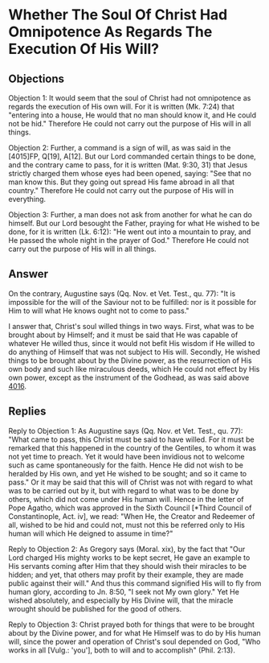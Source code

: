 # Whether The Soul Of Christ Had Omnipotence As Regards The Execution Of His Will?

## Objections

Objection 1: It would seem that the soul of Christ had not omnipotence as regards the execution of His own will. For it is written (Mk. 7:24) that "entering into a house, He would that no man should know it, and He could not be hid." Therefore He could not carry out the purpose of His will in all things.

Objection 2: Further, a command is a sign of will, as was said in the [4015]FP, Q[19], A[12]. But our Lord commanded certain things to be done, and the contrary came to pass, for it is written (Mat. 9:30, 31) that Jesus strictly charged them whose eyes had been opened, saying: "See that no man know this. But they going out spread His fame abroad in all that country." Therefore He could not carry out the purpose of His will in everything.

Objection 3: Further, a man does not ask from another for what he can do himself. But our Lord besought the Father, praying for what He wished to be done, for it is written (Lk. 6:12): "He went out into a mountain to pray, and He passed the whole night in the prayer of God." Therefore He could not carry out the purpose of His will in all things.

## Answer

On the contrary, Augustine says (Qq. Nov. et Vet. Test., qu. 77): "It is impossible for the will of the Saviour not to be fulfilled: nor is it possible for Him to will what He knows ought not to come to pass."

I answer that, Christ's soul willed things in two ways. First, what was to be brought about by Himself; and it must be said that He was capable of whatever He willed thus, since it would not befit His wisdom if He willed to do anything of Himself that was not subject to His will. Secondly, He wished things to be brought about by the Divine power, as the resurrection of His own body and such like miraculous deeds, which He could not effect by His own power, except as the instrument of the Godhead, as was said above [4016](A[2]).

## Replies

Reply to Objection 1: As Augustine says (Qq. Nov. et Vet. Test., qu. 77): "What came to pass, this Christ must be said to have willed. For it must be remarked that this happened in the country of the Gentiles, to whom it was not yet time to preach. Yet it would have been invidious not to welcome such as came spontaneously for the faith. Hence He did not wish to be heralded by His own, and yet He wished to be sought; and so it came to pass." Or it may be said that this will of Christ was not with regard to what was to be carried out by it, but with regard to what was to be done by others, which did not come under His human will. Hence in the letter of Pope Agatho, which was approved in the Sixth Council [*Third Council of Constantinople, Act. iv], we read: "When He, the Creator and Redeemer of all, wished to be hid and could not, must not this be referred only to His human will which He deigned to assume in time?"

Reply to Objection 2: As Gregory says (Moral. xix), by the fact that "Our Lord charged His mighty works to be kept secret, He gave an example to His servants coming after Him that they should wish their miracles to be hidden; and yet, that others may profit by their example, they are made public against their will." And thus this command signified His will to fly from human glory, according to Jn. 8:50, "I seek not My own glory." Yet He wished absolutely, and especially by His Divine will, that the miracle wrought should be published for the good of others.

Reply to Objection 3: Christ prayed both for things that were to be brought about by the Divine power, and for what He Himself was to do by His human will, since the power and operation of Christ's soul depended on God, "Who works in all [Vulg.: 'you'], both to will and to accomplish" (Phil. 2:13).